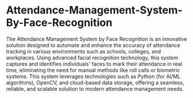 # Attendance-Management-System-By-Face-Recognition
The Attendance Management System by Face Recognition is an innovative solution designed to automate and enhance the accuracy of attendance tracking in various environments such as schools, colleges, and workplaces. Using advanced facial recognition technology, this system captures and identifies individuals' faces to mark their attendance in real time, eliminating the need for manual methods like roll calls or biometric systems. This system leverages technologies such as Python (for AI/ML algorithms), OpenCV, and cloud-based data storage, offering a seamless, reliable, and scalable solution to modern attendance management needs.
